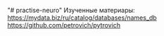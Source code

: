"# practise-neuro" 
Изученные материары:
https://mydata.biz/ru/catalog/databases/names_db
https://github.com/petrovich/pytrovich

